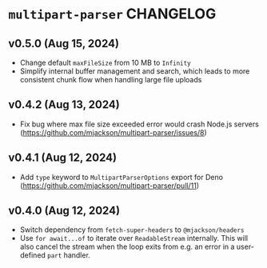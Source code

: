 # `multipart-parser` CHANGELOG

## v0.5.0 (Aug 15, 2024)

- Change default `maxFileSize` from 10 MB to `Infinity`
- Simplify internal buffer management and search, which leads to more consistent chunk flow when handling large file uploads

## v0.4.2 (Aug 13, 2024)

- Fix bug where max file size exceeded error would crash Node.js servers (https://github.com/mjackson/multipart-parser/issues/8)

## v0.4.1 (Aug 12, 2024)

- Add `type` keyword to `MultipartParserOptions` export for Deno (https://github.com/mjackson/multipart-parser/pull/11)

## v0.4.0 (Aug 12, 2024)

- Switch dependency from `fetch-super-headers` to `@mjackson/headers`
- Use `for await...of` to iterate over `ReadableStream` internally. This will also cancel the stream when the loop exits from e.g. an error in a user-defined `part` handler.
